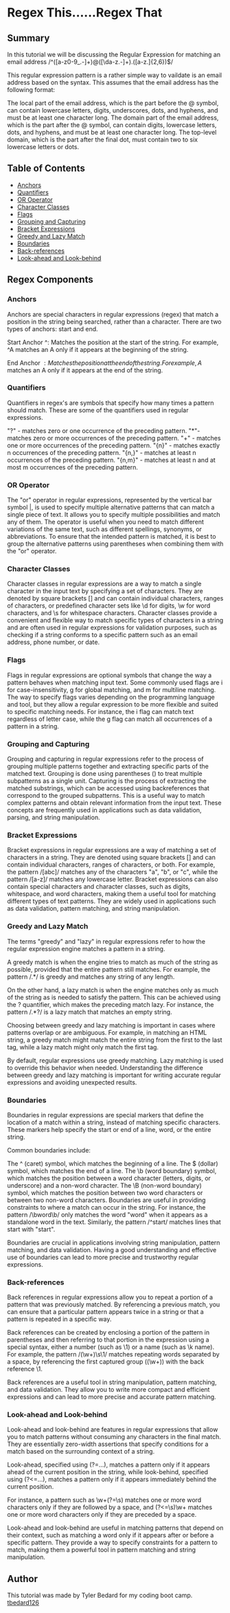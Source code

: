# Regex This......Regex That

## Summary

In this tutorial we will be discussing the Regular Expression for matching an email address
/^([a-z0-9_\.-]+)@([\da-z\.-]+)\.([a-z\.]{2,6})$/

This regular expression pattern is a rather simple way to vaildate is an email address based on the syntax. This assumes that the email address has the following format:

The local part of the email address, which is the part before the @ symbol, can contain lowercase letters, digits, underscores, dots, and hyphens, and must be at least one character long.
The domain part of the email address, which is the part after the @ symbol, can contain digits, lowercase letters, dots, and hyphens, and must be at least one character long.
The top-level domain, which is the part after the final dot, must contain two to six lowercase letters or dots.

## Table of Contents

- [Anchors](#anchors)
- [Quantifiers](#quantifiers)
- [OR Operator](#or-operator)
- [Character Classes](#character-classes)
- [Flags](#flags)
- [Grouping and Capturing](#grouping-and-capturing)
- [Bracket Expressions](#bracket-expressions)
- [Greedy and Lazy Match](#greedy-and-lazy-match)
- [Boundaries](#boundaries)
- [Back-references](#back-references)
- [Look-ahead and Look-behind](#look-ahead-and-look-behind)

## Regex Components

### Anchors

Anchors are special characters in regular expressions (regex) that match a position in the string being searched, rather than a character. There are two types of anchors: start and end.

Start Anchor ^: Matches the position at the start of the string. For example, ^A matches an A only if it appears at the beginning of the string.

End Anchor $: Matches the position at the end of the string. For example, A$ matches an A only if it appears at the end of the string.

### Quantifiers

Quantifiers in regex's are symbols that specify how many times a pattern should match. These are some of the quantifiers used in regular expressions.

"?" - matches zero or one occurrence of the preceding pattern.
"\*"- matches zero or more occurrences of the preceding pattern.
"+" - matches one or more occurrences of the preceding pattern.
"{n}" - matches exactly n occurrences of the preceding pattern.
"{n,}" - matches at least n occurrences of the preceding pattern.
"{n,m}" - matches at least n and at most m occurrences of the preceding pattern.

### OR Operator

The "or" operator in regular expressions, represented by the vertical bar symbol |, is used to specify multiple alternative patterns that can match a single piece of text. It allows you to specify multiple possibilities and match any of them. The operator is useful when you need to match different variations of the same text, such as different spellings, synonyms, or abbreviations. To ensure that the intended pattern is matched, it is best to group the alternative patterns using parentheses when combining them with the "or" operator.

### Character Classes

Character classes in regular expressions are a way to match a single character in the input text by specifying a set of characters. They are denoted by square brackets [] and can contain individual characters, ranges of characters, or predefined character sets like \d for digits, \w for word characters, and \s for whitespace characters. Character classes provide a convenient and flexible way to match specific types of characters in a string and are often used in regular expressions for validation purposes, such as checking if a string conforms to a specific pattern such as an email address, phone number, or date.

### Flags

Flags in regular expressions are optional symbols that change the way a pattern behaves when matching input text. Some commonly used flags are i for case-insensitivity, g for global matching, and m for multiline matching. The way to specify flags varies depending on the programming language and tool, but they allow a regular expression to be more flexible and suited to specific matching needs. For instance, the i flag can match text regardless of letter case, while the g flag can match all occurrences of a pattern in a string.

### Grouping and Capturing

Grouping and capturing in regular expressions refer to the process of grouping multiple patterns together and extracting specific parts of the matched text. Grouping is done using parentheses () to treat multiple subpatterns as a single unit. Capturing is the process of extracting the matched substrings, which can be accessed using backreferences that correspond to the grouped subpatterns. This is a useful way to match complex patterns and obtain relevant information from the input text. These concepts are frequently used in applications such as data validation, parsing, and string manipulation.

### Bracket Expressions

Bracket expressions in regular expressions are a way of matching a set of characters in a string. They are denoted using square brackets [] and can contain individual characters, ranges of characters, or both. For example, the pattern /[abc]/ matches any of the characters "a", "b", or "c", while the pattern /[a-z]/ matches any lowercase letter. Bracket expressions can also contain special characters and character classes, such as digits, whitespace, and word characters, making them a useful tool for matching different types of text patterns. They are widely used in applications such as data validation, pattern matching, and string manipulation.

### Greedy and Lazy Match

The terms "greedy" and "lazy" in regular expressions refer to how the regular expression engine matches a pattern in a string.

A greedy match is when the engine tries to match as much of the string as possible, provided that the entire pattern still matches. For example, the pattern /.\*/ is greedy and matches any string of any length.

On the other hand, a lazy match is when the engine matches only as much of the string as is needed to satisfy the pattern. This can be achieved using the ? quantifier, which makes the preceding match lazy. For instance, the pattern /.\*?/ is a lazy match that matches an empty string.

Choosing between greedy and lazy matching is important in cases where patterns overlap or are ambiguous. For example, in matching an HTML string, a greedy match might match the entire string from the first to the last tag, while a lazy match might only match the first tag.

By default, regular expressions use greedy matching. Lazy matching is used to override this behavior when needed. Understanding the difference between greedy and lazy matching is important for writing accurate regular expressions and avoiding unexpected results.

### Boundaries

Boundaries in regular expressions are special markers that define the location of a match within a string, instead of matching specific characters. These markers help specify the start or end of a line, word, or the entire string.

Common boundaries include:

The ^ (caret) symbol, which matches the beginning of a line.
The $ (dollar) symbol, which matches the end of a line.
The \b (word boundary) symbol, which matches the position between a word character (letters, digits, or underscore) and a non-word character.
The \B (non-word boundary) symbol, which matches the position between two word characters or between two non-word characters.
Boundaries are useful in providing constraints to where a match can occur in the string. For instance, the pattern /\bword\b/ only matches the word "word" when it appears as a standalone word in the text. Similarly, the pattern /^start/ matches lines that start with "start".

Boundaries are crucial in applications involving string manipulation, pattern matching, and data validation. Having a good understanding and effective use of boundaries can lead to more precise and trustworthy regular expressions.

### Back-references

Back references in regular expressions allow you to repeat a portion of a pattern that was previously matched. By referencing a previous match, you can ensure that a particular pattern appears twice in a string or that a pattern is repeated in a specific way.

Back references can be created by enclosing a portion of the pattern in parentheses and then referring to that portion in the expression using a special syntax, either a number (such as \1) or a name (such as \k name). For example, the pattern /(\w+)\s\1/ matches repeating words separated by a space, by referencing the first captured group ((\w+)) with the back reference \1.

Back references are a useful tool in string manipulation, pattern matching, and data validation. They allow you to write more compact and efficient expressions and can lead to more precise and accurate pattern matching.

### Look-ahead and Look-behind

Look-ahead and look-behind are features in regular expressions that allow you to match patterns without consuming any characters in the final match. They are essentially zero-width assertions that specify conditions for a match based on the surrounding context of a string.

Look-ahead, specified using (?=...), matches a pattern only if it appears ahead of the current position in the string, while look-behind, specified using (?<=...), matches a pattern only if it appears immediately behind the current position.

For instance, a pattern such as \w+(?=\s) matches one or more word characters only if they are followed by a space, and (?<=\s)\w+ matches one or more word characters only if they are preceded by a space.

Look-ahead and look-behind are useful in matching patterns that depend on their context, such as matching a word only if it appears after or before a specific pattern. They provide a way to specify constraints for a pattern to match, making them a powerful tool in pattern matching and string manipulation.

## Author

This tutorial was made by Tyler Bedard for my coding boot camp.
[tbedard126](https://github.com/tbedard126)
